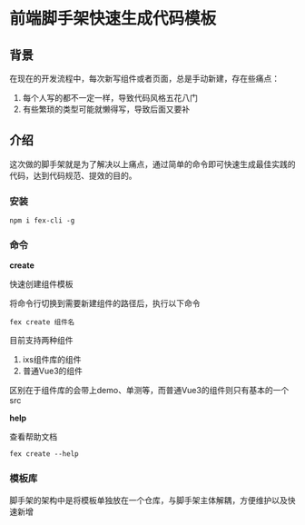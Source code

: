 # 前端脚手架快速生成代码模板



## 背景

在现在的开发流程中，每次新写组件或者页面，总是手动新建，存在些痛点：

1. 每个人写的都不一定一样，导致代码风格五花八门
2. 有些繁琐的类型可能就懒得写，导致后面又要补



## 介绍

这次做的脚手架就是为了解决以上痛点，通过简单的命令即可快速生成最佳实践的代码，达到代码规范、提效的目的。



### 安装

`npm i fex-cli -g`



### 命令

**create**

快速创建组件模板

将命令行切换到需要新建组件的路径后，执行以下命令

`fex create 组件名`

目前支持两种组件

1. ixs组件库的组件
2. 普通Vue3的组件

区别在于组件库的会带上demo、单测等，而普通Vue3的组件则只有基本的一个src



**help**

查看帮助文档

`fex create --help`



### 模板库

脚手架的架构中是将模板单独放在一个仓库，与脚手架主体解耦，方便维护以及快速新增